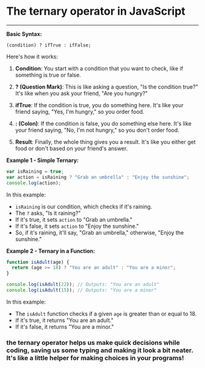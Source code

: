 # The ternary operator in JavaScript

<hr>

**Basic Syntax:**
```
(condition) ? ifTrue : ifFalse;
```

Here's how it works:

1. **Condition**: You start with a condition that you want to check, like if something is true or false.

2. **? (Question Mark)**: This is like asking a question, "Is the condition true?" It's like when you ask your friend, "Are you hungry?"

3. **ifTrue**: If the condition is true, you do something here. It's like your friend saying, "Yes, I'm hungry," so you order food.

4. **: (Colon)**: If the condition is false, you do something else here. It's like your friend saying, "No, I'm not hungry," so you don't order food.

5. **Result**: Finally, the whole thing gives you a result. It's like you either get food or don't based on your friend's answer.

**Example 1 - Simple Ternary:**
```javascript
var isRaining = true;
var action = isRaining ? "Grab an umbrella" : "Enjoy the sunshine";
console.log(action);
```

In this example:
- `isRaining` is our condition, which checks if it's raining.
- The `?` asks, "Is it raining?"
- If it's true, it sets `action` to "Grab an umbrella."
- If it's false, it sets `action` to "Enjoy the sunshine."
- So, if it's raining, it'll say, "Grab an umbrella," otherwise, "Enjoy the sunshine."

**Example 2 - Ternary in a Function:**
```javascript
function isAdult(age) {
  return (age >= 18) ? "You are an adult" : "You are a minor";
}

console.log(isAdult(22)); // Outputs: "You are an adult"
console.log(isAdult(15)); // Outputs: "You are a minor"
```

In this example:
- The `isAdult` function checks if a given `age` is greater than or equal to 18.
- If it's true, it returns "You are an adult."
- If it's false, it returns "You are a minor."

### the ternary operator helps us make quick decisions while coding, saving us some typing and making it look a bit neater. It's like a little helper for making choices in your programs!